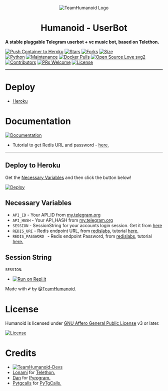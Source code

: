 <p align="center">
  <img src="./resources/extras/logo_readme.jpg" alt="TeamHumanoid Logo">
</p>
<h1 align="center">
  <b>Humanoid - UserBot</b>
</h1>

<b>A stable pluggable Telegram userbot + vc music bot, based on Telethon.</b>   

[![Push Container to Heroku](https://github.com/TeamHumanoid/Humanoid/actions/workflows/heroku.yml/badge.svg)](https://github.com/TeamHumanoid/Humanoid/actions/workflows/heroku.yml)
[![Stars](https://img.shields.io/github/stars/TeamHumanoid/Humanoid?style=flat-square&color=yellow)](https://github.com/TeamHumanoid/Humanoid/stargazers)
[![Forks](https://img.shields.io/github/forks/TeamHumanoid/Humanoid?style=flat-square&color=orange)](https://github.com/TeamHumanoid/Humanoid/fork)
[![Size](https://img.shields.io/github/repo-size/TeamHumanoid/Humanoid?style=flat-square&color=green)](https://github.com/TeamHumanoid/Humanoid/)   
[![Python](https://img.shields.io/badge/Python-v3.9-blue)](https://www.python.org/)
[![Maintenance](https://img.shields.io/badge/Maintained%3F-yes-green.svg)](https://github.com/TeamHumanoid/Humanoid/graphs/commit-activity)
[![Docker Pulls](https://img.shields.io/docker/pulls/paman7647/amanpandey?style=flat-square)](https://img.shields.io/docker/pulls/programmingerror/Humanoid?style=flat-square)
[![Open Source Love svg2](https://badges.frapsoft.com/os/v2/open-source.svg?v=103)](https://github.com/TeamHumanoid/Humanoid)   
[![Contributors](https://img.shields.io/github/contributors/TeamHumanoid/Humanoid?style=flat-square&color=green)](https://github.com/TeamHumanoid/Humanoid/graphs/contributors)
[![PRs Welcome](https://img.shields.io/badge/PRs-welcome-brightgreen.svg?style=flat-square)](https://makeapullrequest.com)
[![License](https://img.shields.io/badge/License-AGPL-blue)](https://github.com/TeamHumanoid/Humanoid/blob/main/LICENSE)

----

# Deploy
- [Heroku](#Deploy-to-Heroku)


# Documentation 
[![Documentation](https://img.shields.io/badge/Documentation-Humanoid-blue)](http://t.me/TeamHumanoid)


- Tutorial to get Redis URL and password - [here.](./resources/extras/redistut.md)
---

## Deploy to Heroku
Get the [Necessary Variables](#Necessary-Variables) and then click the button below!  

[![Deploy](https://www.herokucdn.com/deploy/button.svg)](https://dashboard.heroku.com/deploy)

 
## Necessary Variables
- `API_ID` - Your API_ID from [my.telegram.org](https://my.telegram.org/)
- `API_HASH` - Your API_HASH from [my.telegram.org](https://my.telegram.org/)
- `SESSION` - SessionString for your accounts login session. Get it from [here](#Session-String)
- `REDIS_URI` - Redis endpoint URL, from [redislabs](http://redislabs.com/), tutorial [here.](./resources/extras/redistut.md)
- `REDIS_PASSWORD ` - Redis endpoint Password, from [redislabs](http://redislabs.com/), tutorial [here.](./resources/extras/redistut.md)

## Session String
`SESSION`:
* [![Run on Repl.it](https://replit.com/badge/github/TeamHumanoid/Humanoid)](https://replit.com/@TeamHumanoid/HumanoidStringSession)

Made with 💕 by [@TeamHumanoid](https://t.me/TeamHumanoid). <br />

# License
Humanoid is licensed under [GNU Affero General Public License](https://www.gnu.org/licenses/agpl-3.0.en.html) v3 or later.

[![License](https://www.gnu.org/graphics/agplv3-155x51.png)](LICENSE)

# Credits
* [![TeamHumanoid-Devs](https://img.shields.io/static/v1?label=TeamHumanoid&message=devs&color=critical)](https://t.me/HumanoidDevs)
* [Lonami](https://github.com/LonamiWebs/) for [Telethon.](https://github.com/LonamiWebs/Telethon)
* [Dan](https://github.com/delivrance) for [Pyrogram.](https://github.com/pyrogram/pyrogram)
* [Pytgcalls](https://github.com/pytgcalls) for [PyTgCalls.](https://github.com/pytgcalls/pytgcalls)


